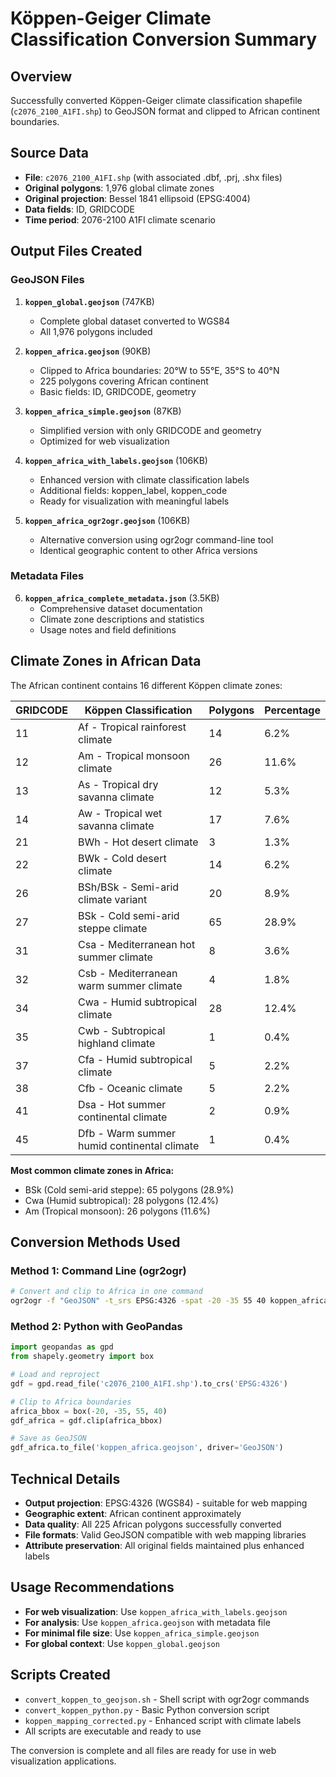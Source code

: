 # Köppen-Geiger Climate Classification Conversion Summary

## Overview
Successfully converted Köppen-Geiger climate classification shapefile (`c2076_2100_A1FI.shp`) to GeoJSON format and clipped to African continent boundaries.

## Source Data
- **File**: `c2076_2100_A1FI.shp` (with associated .dbf, .prj, .shx files)
- **Original polygons**: 1,976 global climate zones
- **Original projection**: Bessel 1841 ellipsoid (EPSG:4004)
- **Data fields**: ID, GRIDCODE
- **Time period**: 2076-2100 A1FI climate scenario

## Output Files Created

### GeoJSON Files
1. **`koppen_global.geojson`** (747KB)
   - Complete global dataset converted to WGS84
   - All 1,976 polygons included

2. **`koppen_africa.geojson`** (90KB) 
   - Clipped to Africa boundaries: 20°W to 55°E, 35°S to 40°N
   - 225 polygons covering African continent
   - Basic fields: ID, GRIDCODE, geometry

3. **`koppen_africa_simple.geojson`** (87KB)
   - Simplified version with only GRIDCODE and geometry
   - Optimized for web visualization

4. **`koppen_africa_with_labels.geojson`** (106KB)
   - Enhanced version with climate classification labels
   - Additional fields: koppen_label, koppen_code
   - Ready for visualization with meaningful labels

5. **`koppen_africa_ogr2ogr.geojson`** (106KB)
   - Alternative conversion using ogr2ogr command-line tool
   - Identical geographic content to other Africa versions

### Metadata Files
6. **`koppen_africa_complete_metadata.json`** (3.5KB)
   - Comprehensive dataset documentation
   - Climate zone descriptions and statistics
   - Usage notes and field definitions

## Climate Zones in African Data
The African continent contains 16 different Köppen climate zones:

| GRIDCODE | Köppen Classification | Polygons | Percentage |
|----------|----------------------|----------|------------|
| 11 | Af - Tropical rainforest climate | 14 | 6.2% |
| 12 | Am - Tropical monsoon climate | 26 | 11.6% |
| 13 | As - Tropical dry savanna climate | 12 | 5.3% |
| 14 | Aw - Tropical wet savanna climate | 17 | 7.6% |
| 21 | BWh - Hot desert climate | 3 | 1.3% |
| 22 | BWk - Cold desert climate | 14 | 6.2% |
| 26 | BSh/BSk - Semi-arid climate variant | 20 | 8.9% |
| 27 | BSk - Cold semi-arid steppe climate | 65 | 28.9% |
| 31 | Csa - Mediterranean hot summer climate | 8 | 3.6% |
| 32 | Csb - Mediterranean warm summer climate | 4 | 1.8% |
| 34 | Cwa - Humid subtropical climate | 28 | 12.4% |
| 35 | Cwb - Subtropical highland climate | 1 | 0.4% |
| 37 | Cfa - Humid subtropical climate | 5 | 2.2% |
| 38 | Cfb - Oceanic climate | 5 | 2.2% |
| 41 | Dsa - Hot summer continental climate | 2 | 0.9% |
| 45 | Dfb - Warm summer humid continental climate | 1 | 0.4% |

**Most common climate zones in Africa:**
- BSk (Cold semi-arid steppe): 65 polygons (28.9%)
- Cwa (Humid subtropical): 28 polygons (12.4%) 
- Am (Tropical monsoon): 26 polygons (11.6%)

## Conversion Methods Used

### Method 1: Command Line (ogr2ogr)
```bash
# Convert and clip to Africa in one command
ogr2ogr -f "GeoJSON" -t_srs EPSG:4326 -spat -20 -35 55 40 koppen_africa.geojson c2076_2100_A1FI.shp
```

### Method 2: Python with GeoPandas
```python
import geopandas as gpd
from shapely.geometry import box

# Load and reproject
gdf = gpd.read_file('c2076_2100_A1FI.shp').to_crs('EPSG:4326')

# Clip to Africa boundaries  
africa_bbox = box(-20, -35, 55, 40)
gdf_africa = gdf.clip(africa_bbox)

# Save as GeoJSON
gdf_africa.to_file('koppen_africa.geojson', driver='GeoJSON')
```

## Technical Details
- **Output projection**: EPSG:4326 (WGS84) - suitable for web mapping
- **Geographic extent**: African continent approximately
- **Data quality**: All 225 African polygons successfully converted
- **File formats**: Valid GeoJSON compatible with web mapping libraries
- **Attribute preservation**: All original fields maintained plus enhanced labels

## Usage Recommendations
- **For web visualization**: Use `koppen_africa_with_labels.geojson` 
- **For analysis**: Use `koppen_africa.geojson` with metadata file
- **For minimal file size**: Use `koppen_africa_simple.geojson`
- **For global context**: Use `koppen_global.geojson`

## Scripts Created
- `convert_koppen_to_geojson.sh` - Shell script with ogr2ogr commands
- `convert_koppen_python.py` - Basic Python conversion script
- `koppen_mapping_corrected.py` - Enhanced script with climate labels
- All scripts are executable and ready to use

The conversion is complete and all files are ready for use in web visualization applications.